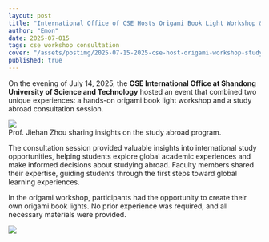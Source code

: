 ```yaml
---
layout: post
title: "International Office of CSE Hosts Origami Book Light Workshop & Study Abroad Consultation"
author: "Emon"
date: 2025-07-015
tags: cse workshop consultation
cover: "/assets/postimg/2025-07-15-2025-cse-host-origami-workshop-study-abroad-consultation-cover.jpg"
published: true
---
```


On the evening of July 14, 2025, the **CSE International Office at Shandong University of Science and Technology** hosted an event that combined two unique experiences: a hands-on origami book light workshop and a study abroad consultation session.

<div class="text-center mb-3">
    <img class="img-fluid img-thumbnail" style="max-height: 400px;"
        src="{{ '/assets/postimg/2025-07-15-2025-cse-host-origami-workshop-study-abroad-consultation-1.jpg' | relative_url }}" />
        <br>
    <span class="fst-italic text-small text-secondary">
        Prof. Jiehan Zhou sharing insights on the study abroad program.
    </span>
</div>

The consultation session provided valuable insights into international study opportunities, helping students explore global academic experiences and make informed decisions about studying abroad. Faculty members shared their expertise, guiding students through the first steps toward global learning experiences.

In the origami workshop, participants had the opportunity to create their own origami book lights. No prior experience was required, and all necessary materials were provided.

<div class="text-center mb-3">
    <img class="img-fluid img-thumbnail" style="max-height: 400px;"
        src="{{ '/assets/postimg/2025-07-15-2025-cse-host-origami-workshop-study-abroad-consultation-cover.jpg' | relative_url }}" />
</div>
